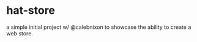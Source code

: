 # hat-store
a simple initial project w/ @calebnixon to showcase the ability to create a web store. 
